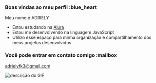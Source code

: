 ### Boas vindas ao meu perfil :blue_heart

Meu nome é ADRIELY

- Estou estudando na [Alura](https://www.alura.com.br)
- Estou me desenvolvendo na linguagem JavaScript
- Utilizo esse espaço para minha organização e compartilhamento dos meus projetos desenvolvidos

### Você pode entrar em contato comigo :mailbox

adrielyfk3@gmail.com


![descrição do GIF](https://media1.tenor.com/m/6Xl8qi0FxCwAAAAC/no.gif)

